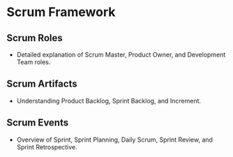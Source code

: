 # Scrum Framework

## Scrum Roles
- Detailed explanation of Scrum Master, Product Owner, and Development Team roles.

## Scrum Artifacts
- Understanding Product Backlog, Sprint Backlog, and Increment.

## Scrum Events
- Overview of Sprint, Sprint Planning, Daily Scrum, Sprint Review, and Sprint Retrospective.

